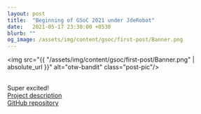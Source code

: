 ```yaml
---
layout: post
title:  "Beginning of GSoC 2021 under JdeRobot"
date:   2021-05-17 23:30:00 +0530
blurb: ""
og_image: /assets/img/content/gsoc/first-post/Banner.png
---
```


<img src="{{ "/assets/img/content/gsoc/first-post/Banner.png" | absolute_url }}" alt="otw-bandit" class="post-pic"/>
<br />
<br />

Super excited!
<br />
[Project description](https://summerofcode.withgoogle.com/projects/#5887913654484992)  
[GitHub repository](https://github.com/TheRoboticsClub/gsoc2021-Siddharth_Saha)  
